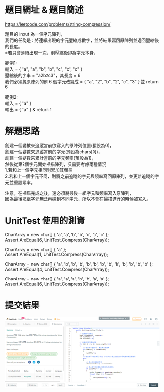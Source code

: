 # 題目網址 & 題目簡述  
https://leetcode.com/problems/string-compression/  
  
題目的 input 為一個字元陣列，  
我們的任務是 : 將連續出現的字元壓縮成數字，並將結果寫回原陣列並返回壓縮後的長度。  
※若只會連續出現一次，則壓縮後即為字元本身。  
  
範例1:  
輸入 = { "a", "a", "b", "b", "c", "c", "c" }  
壓縮後的字串 = "a2b2c3"，其長度 = 6  
我們必須將原陣列的前 6 個字元改寫成 = { "a", "2", "b", "2", "c", "3" } 並 return 6  
  
範例2:  
輸入 = { "a" }  
輸出 = { "a" } & return 1  
  
# 解題思路  
創建一個變數來追蹤當前欲寫入的原陣列位置(預設為0)，  
創建一個變數來追蹤當前的字元(預設為chars[0])，  
創建一個變數來累計當前的字元頻率(預設為1)，  
然後從第2個字元開始掃描陣列，只需要考慮兩種情況  
1.若和上一個字元相同則累加其頻率  
2.若和上一個字元不同，則將之前追蹤的字元與頻率寫回原陣列，並更新追蹤的字元並重設頻率。  
  
注意，在掃瞄完成之後，還必須將最後一組字元和頻率寫入原陣列，  
因為最後那組字元無法再碰到不同字元，所以不會在掃描進行的時候被寫入。  
  
# UnitTest 使用的測資  
CharArray = new char[] { 'a', 'a', 'b', 'b', 'c', 'c', 'c' };  
Assert.AreEqual(6, UnitTest.Compress(CharArray));  
  
CharArray = new char[] { 'a' };  
Assert.AreEqual(1, UnitTest.Compress(CharArray));  
  
CharArray = new char[] { 'a', 'b', 'b', 'b', 'b', 'b', 'b', 'b', 'b', 'b', 'b', 'b', 'b' };  
Assert.AreEqual(4, UnitTest.Compress(CharArray));  
  
CharArray = new char[] { 'a', 'a', 'a', 'b', 'b', 'a', 'a' };  
Assert.AreEqual(6, UnitTest.Compress(CharArray));  
  
# 提交結果  
![image](https://raw.githubusercontent.com/Jacky20200711/LeetCode/master/Q443(String%20Compression)/SuccessShot.PNG)  
&emsp;  
&emsp;  

